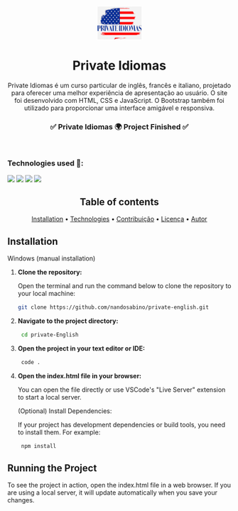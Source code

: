 <div align="center">
<img src="https://github.com/nandosabino/Private-English/blob/main/assets/logo.jpeg?raw=true" alt="Logo da Private Idiomas">
</div>
<h1 align="center">Private Idiomas</h1>
<p align="center">Private Idiomas é um curso particular de inglês, francês e italiano, projetado para oferecer uma melhor experiência de apresentação ao usuário. O site foi desenvolvido com HTML, CSS e JavaScript. O Bootstrap também foi utilizado para proporcionar uma interface amigável e responsiva.</p>
<h3 align="center">✅ Private Idiomas 🌍 Project Finished ✅</h3>
<br>
<h3>Technologies used 🤖:</h3>
<img src="https://img.shields.io/badge/HTML5-E34F26?style=for-the-badge&logo=html5&logoColor=white">
<img src="https://img.shields.io/badge/CSS-239120?&style=for-the-badge&logo=css3&logoColor=white">
<img src="https://img.shields.io/badge/JavaScript-F7DF1E?style=for-the-badge&logo=javascript&logoColor=black">
<img src="https://img.shields.io/badge/Bootstrap-563D7C?style=for-the-badge&logo=bootstrap&logoColor=white">
<br>

<h2 align="center">Table of contents</h2>
<p align="center">
 <a href="#installation">Installation</a> •
 <a href="#technologies">Technologies</a> • 
 <a href="#contribuicao">Contribuição</a> • 
 <a href="#licenc-a">Licença</a> • 
 <a href="#autor">Autor</a>
</p>

## Installation 

Windows (manual installation)
1. **Clone the repository:**

   Open the terminal and run the command below to clone the repository to your local machine:

   ```bash
   git clone https://github.com/nandosabino/private-english.git

2. **Navigate to the project directory:**

    ```bash
     cd private-English

3. **Open the project in your text editor or IDE:**

   ```bash
    code .

4. **Open the index.html file in your browser:**

    You can open the file directly or use VSCode's "Live Server" extension to start a local server.

    (Optional) Install Dependencies:

     If your project has development dependencies or build tools, you need to install them. For example:

      ```bash
       npm install

## Running the Project
To see the project in action, open the index.html file in a web browser. If you are using a local server, it will update automatically when you save your changes.
